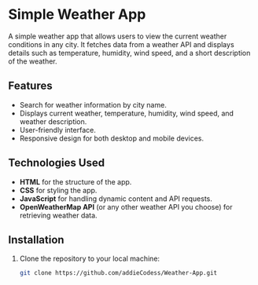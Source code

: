 # Simple Weather App

A simple weather app that allows users to view the current weather conditions in any city. It fetches data from a weather API and displays details such as temperature, humidity, wind speed, and a short description of the weather.

## Features

- Search for weather information by city name.
- Displays current weather, temperature, humidity, wind speed, and weather description.
- User-friendly interface.
- Responsive design for both desktop and mobile devices.

## Technologies Used

- **HTML** for the structure of the app.
- **CSS** for styling the app.
- **JavaScript** for handling dynamic content and API requests.
- **OpenWeatherMap API** (or any other weather API you choose) for retrieving weather data.

## Installation

1. Clone the repository to your local machine:

   ```bash
   git clone https://github.com/addieCodess/Weather-App.git

